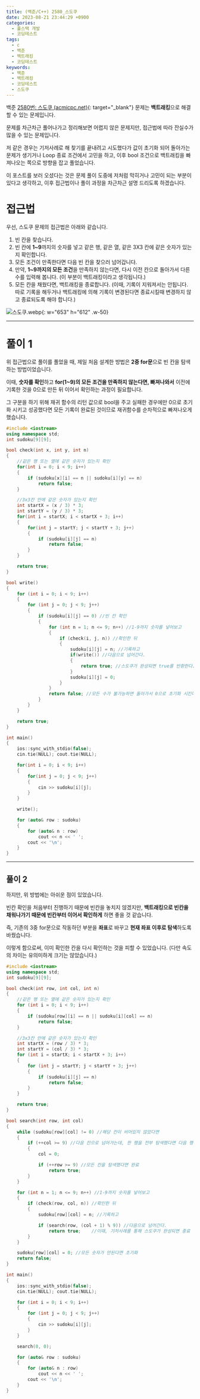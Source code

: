 ```yaml
---
title: (백준/C++) 2580_스도쿠
date: 2023-08-21 23:44:29 +0900
categories:
  - 풀스택 개발
  - 코딩테스트
tags:
  - c
  - 백준
  - 백트래킹
  - 코딩테스트
keywords:
  - 백준
  - 백트래킹
  - 코딩테스트
  - 스도쿠
---
```


백준 [2580번: 스도쿠 (acmicpc.net)](https://www.acmicpc.net/problem/2580){: target="_blank"} 문제는 <span class="keyword">**백트래킹**</span>으로 해결할 수 있는 문제입니다.

문제를 차근차근 풀어나가고 정리해보면 어렵지 않은 문제지만, 접근법에 따라 잔실수가 많을 수 있는 문제입니다.

저 같은 경우는 기저사례로 해 찾기를 끝내려고 시도했다가 값이 초기화 되어 돌아가는 문제가 생기거나 Loop 종료 조건에서 고민을 하고, 이후 bool 조건으로 백트래킹을 빠져나오는 쪽으로 방향을 잡고 풀었습니다.

이 포스트를 보러 오셨다는 것은 문제 풀이 도중에 저처럼 막히거나 고민이 되는 부분이 있다고 생각하고, 이후 접근법이나 풀이 과정을 차근차근 설명 드리도록 하겠습니다.

# 접근법

우선, 스도쿠 문제의 접근법은 아래와 같습니다.

1. <span class="font_highlight">빈 칸</span>을 찾습니다.
2. 빈 칸에 **1~9**까지의 숫자를 넣고 같은 행, 같은 열, 같은 3X3 칸에 <span class="font_highlight">같은 숫자가 있는지 확인</span>합니다.
3. 모든 조건이 만족한다면 다음 빈 칸을 찾으러 넘어갑니다.
4. 만약, **1~9까지의 모든 조건**을 만족하지 않는다면, <span class="font_highlight">다시 이전 칸으로 돌아가서 다른 수를 입력</span>해 봅니다. (이 부분이 <span class="keyword">백트래킹</span>이라고 생각됩니다.)
5. 모든 칸을 채웠다면, 백트래킹을 종료합니다. (이때, 기록이 지워져서는 안됩니다. 따로 기록을 해두거나 백트래킹에 의해 기록이 변경된다면 종료시킬때 변경하지 않고 종료되도록 해야 합니다.)

![스도쿠.webp](https://i.postimg.cc/CKy0FNph/image.webp){: w="653" h="612" .w-50}

---

# 풀이 1

위 접근법으로 풀이를 풀었을 때, 제일 처음 설계한 방법은 **2중 for문**으로 빈 칸을 탐색하는 방법이었습니다.

이때, **숫자를 확인**하고 **for(1~9)의 모든 조건을 만족하지 않는다면, 빠져나와서** 이전에 기록한 것을 0으로 만든 뒤 이어서 확인하는 과정이 필요합니다.

그 구분을 하기 위해 재귀 함수의 리턴 값으로 bool을 주고 실패한 경우에만 0으로 초기화 시키고 성공했다면 모든 기록이 완료된 것이므로 재귀함수를 순차적으로 빠져나오게 했습니다.

```cpp
#include <iostream>
using namespace std;
int sudoku[9][9];

bool check(int x, int y, int n)
{
    //같은 행 또는 열에 같은 숫자가 있는지 확인
    for(int i = 0; i < 9; i++)
    {
        if (sudoku[x][i] == n || sudoku[i][y] == n)
            return false;
    }

    //3x3칸 안에 같은 숫자가 있는지 확인
    int startX = (x / 3) * 3;
    int startY = (y / 3) * 3;
    for(int i = startX; i < startX + 3; i++)
    {
        for(int j = startY; j < startY + 3; j++)
        {
            if (sudoku[i][j] == n)
                return false;
        }
    }

    return true;
}

bool write()
{
    for (int i = 0; i < 9; i++)
    {
        for (int j = 0; j < 9; j++)
        {
            if (sudoku[i][j] == 0) //빈 칸 확인
            {
                for (int n = 1; n <= 9; n++) //1-9까지 숫자를 넣어보고
                {
                    if (check(i, j, n)) //확인한 뒤
                    {
                        sudoku[i][j] = n; //기록하고
                        if(write()) //다음으로 넘어간다.
                        {
                            return true; //스도쿠가 완성되면 true를 반환한다.
                        }
                        sudoku[i][j] = 0;
                    }
                }
                return false; //모든 수가 불가능하면 돌아가서 0으로 초기화 시킨다.
            }
        }
    }

    return true;
}

int main()
{
    ios::sync_with_stdio(false);
    cin.tie(NULL); cout.tie(NULL);

    for(int i = 0; i < 9; i++)
    {
        for(int j = 0; j < 9; j++)
        {
            cin >> sudoku[i][j];
        }
    }

    write();

    for (auto& row : sudoku)
    {
        for (auto& n : row)
            cout << n << ' ';
        cout << '\n';
    }
}
```

---

## 풀이 2

하지만, 위 방법에는 아쉬운 점이 있었습니다.

빈칸 확인을 처음부터 진행하기 때문에 빈칸을 놓치지 않겠지만, **백트래킹으로 빈칸을 채워나가기 때문에 빈칸부터 이어서 확인하게** 하면 좋을 것 같습니다.

즉, 기존의 3중 for문으로 작동하던 부분을 **좌표**로 바꾸고 **현재 좌표 이후로 탐색**하도록 바꿨습니다.

이렇게 함으로써, 이미 확인한 칸을 다시 확인하는 것을 피할 수 있었습니다. (다만 속도의 차이는 유의미하게 크기는 않았습니다.)

```cpp
#include <iostream>
using namespace std;
int sudoku[9][9];

bool check(int row, int col, int n)
{
    //같은 행 또는 열에 같은 숫자가 있는지 확인
    for (int i = 0; i < 9; i++)
    {
        if (sudoku[row][i] == n || sudoku[i][col] == n)
            return false;
    }

    //3x3칸 안에 같은 숫자가 있는지 확인
    int startX = (row / 3) * 3;
    int startY = (col / 3) * 3;
    for (int i = startX; i < startX + 3; i++)
    {
        for (int j = startY; j < startY + 3; j++)
        {
            if (sudoku[i][j] == n)
                return false;
        }
    }

    return true;
}

bool search(int row, int col)
{
    while (sudoku[row][col] != 0) //해당 칸이 비어있지 않았다면
    {
        if (++col >= 9) //다음 칸으로 넘어가는데, 한 행을 전부 탐색했다면 다음 행을 탐색한다.
        {
            col = 0;

            if (++row >= 9) //모든 칸을 탐색했다면 완료
                return true;
        }
    }

    for (int n = 1; n <= 9; n++) //1-9까지 숫자를 넣어보고
    {
        if (check(row, col, n)) //확인한 뒤
        {
            sudoku[row][col] = n; //기록하고

            if (search(row, (col + 1) % 9)) //다음으로 넘어간다.
                return true;    //이때, 기저사례를 통해 스도쿠가 완성되면 종료
        }
    }

    sudoku[row][col] = 0; //모든 숫자가 안된다면 초기화
    return false;
}

int main()
{
    ios::sync_with_stdio(false);
    cin.tie(NULL); cout.tie(NULL);

    for (int i = 0; i < 9; i++)
    {
        for (int j = 0; j < 9; j++)
        {
            cin >> sudoku[i][j];
        }
    }

    search(0, 0);

    for (auto& row : sudoku)
    {
        for (auto& n : row)
            cout << n << ' ';
        cout << '\n';
    }
}
```